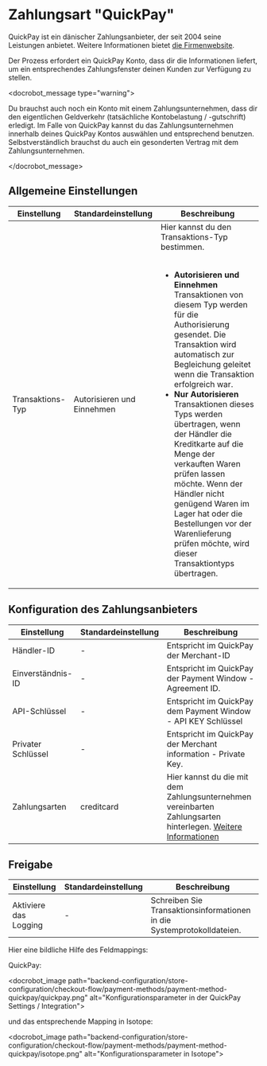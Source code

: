 # Zahlungsart "QuickPay"

QuickPay ist ein dänischer Zahlungsanbieter, der seit 2004 seine Leistungen anbietet. Weitere Informationen bietet [die Firmenwebsite][1].

Der Prozess erfordert ein QuickPay Konto, dass dir die Informationen liefert, um ein entsprechendes Zahlungsfenster deinen Kunden zur Verfügung zu stellen.

<docrobot_message type="warning"><p>Du brauchst auch noch ein Konto mit einem Zahlungsunternehmen, dass dir den eigentlichen Geldverkehr (tatsächliche Kontobelastung / -gutschrift) erledigt. Im Falle von QuickPay kannst du das Zahlungsunternehmen innerhalb deines QuickPay Kontos auswählen und entsprechend benutzen. Selbstverständlich brauchst du auch ein gesonderten Vertrag mit dem Zahlungsunternehmen.</p></docrobot_message>

## Allgemeine Einstellungen

<table>
	<thead>
		<tr>
			<th>Einstellung</th>
			<th>Standardeinstellung</th>
			<th>Beschreibung</th>
		</tr>
	</thead>
	<tbody>
		<tr>
			<td>Transaktions-Typ</td>
			<td>Autorisieren und Einnehmen</td>
			<td>Hier kannst du den Transaktions-Typ bestimmen.<br><br>
				<ul>
				<li><strong>Autorisieren und Einnehmen</strong><br>
				Transaktionen von diesem Typ werden für die Authorisierung gesendet. Die Transaktion wird automatisch zur Begleichung geleitet wenn die Transaktion erfolgreich war.</li>
				<li><strong>Nur Autorisieren</strong><br>
				Transaktionen dieses Typs werden übertragen, wenn der Händler die Kreditkarte auf die Menge der verkauften Waren prüfen lassen möchte. Wenn der Händler nicht genügend Waren im Lager hat oder die Bestellungen vor der Warenlieferung prüfen möchte, wird dieser Transaktiontyps übertragen.</li>
				</ul>
			</td>
		</tr>
	</tbody>
</table>

## Konfiguration des Zahlungsanbieters

<table>
	<thead>
		<tr>
			<th>Einstellung</th>
			<th>Standardeinstellung</th>
			<th>Beschreibung</th>
		</tr>
	</thead>
	<tbody>
	<tr>
		<td>Händler-ID</td>
		<td>-</td>
		<td>Entspricht im QuickPay der Merchant-ID</td>
	</tr>
	<tr>
		<td>Einverständnis-ID</td>
		<td>-</td>
		<td>Entspricht im QuickPay der Payment Window - Agreement ID.</td>
	</tr>
	<tr>
		<td>API-Schlüssel</td>
		<td>-</td>
		<td>Entspricht im QuickPay dem Payment Window - API KEY Schlüssel</td>
	</tr>
	<tr>
		<td>Privater Schlüssel</td>
		<td>-</td>
		<td>Entspricht im QuickPay der Merchant information - Private Key.</td>
	</tr>
	<tr>
		<td>Zahlungsarten</td>
		<td>creditcard</td>
		<td>Hier kannst du die mit dem Zahlungsunternehmen vereinbarten Zahlungsarten hinterlegen. <a href="https://learn.quickpay.net/tech-talk/appendixes/payment-methods/">Weitere Informationen</a></td>
	</tr>
		</tr>
	</tbody>
</table>

## Freigabe

<table>
	<thead>
		<tr>
			<th>Einstellung</th>
			<th>Standardeinstellung</th>
			<th>Beschreibung</th>
		</tr>
	</thead>
	<tbody>
		<tr>
			<td>Aktiviere das Logging</td>
			<td>-</td>
			<td>Schreiben Sie Transaktionsinformationen in die Systemprotokolldateien.</td>
		</tr>
	</tbody>
</table>

Hier eine bildliche Hilfe des Feldmappings:

QuickPay:

<docrobot_image path="backend-configuration/store-configuration/checkout-flow/payment-methods/payment-method-quickpay/quickpay.png" alt="Konfigurationsparameter in der QuickPay Settings / Integration">

und das entsprechende Mapping in Isotope:

<docrobot_image path="backend-configuration/store-configuration/checkout-flow/payment-methods/payment-method-quickpay/isotope.png" alt="Konfigurationsparameter in Isotope">


[1]: https://www.quickpay.net/

